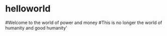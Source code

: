 # helloworld
#Welcome to the world of power and money
#This is no longer the world of humanity and good humanity'
